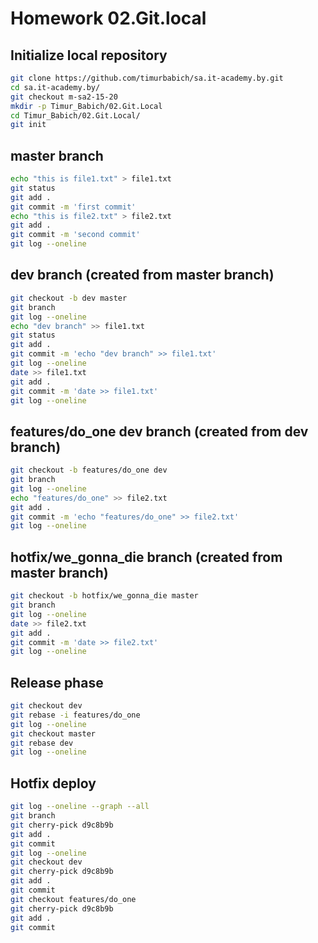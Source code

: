 # Homework 02.Git.local
 
## Initialize local repository

``` bash
git clone https://github.com/timurbabich/sa.it-academy.by.git
cd sa.it-academy.by/
git checkout m-sa2-15-20
mkdir -p Timur_Babich/02.Git.Local
cd Timur_Babich/02.Git.Local/
git init
```

## master branch
```bash
echo "this is file1.txt" > file1.txt
git status
git add .
git commit -m 'first commit'
echo "this is file2.txt" > file2.txt
git add .
git commit -m 'second commit'
git log --oneline
```

## dev branch (created from master branch)

```bash
git checkout -b dev master
git branch
git log --oneline
echo "dev branch" >> file1.txt
git status
git add .
git commit -m 'echo "dev branch" >> file1.txt'
git log --oneline
date >> file1.txt
git add .
git commit -m 'date >> file1.txt'
git log --oneline
```

## features/do_one dev branch (created from dev branch)

```bash
git checkout -b features/do_one dev
git branch
git log --oneline
echo "features/do_one" >> file2.txt
git add .
git commit -m 'echo "features/do_one" >> file2.txt'
git log --oneline
```

## hotfix/we_gonna_die branch (created from master branch)

```bash
git checkout -b hotfix/we_gonna_die master
git branch
git log --oneline
date >> file2.txt
git add .
git commit -m 'date >> file2.txt'
git log --oneline
```

## Release phase

```bash
git checkout dev
git rebase -i features/do_one
git log --oneline
git checkout master
git rebase dev
git log --oneline
```

## Hotfix deploy

```bash
git log --oneline --graph --all
git branch
git cherry-pick d9c8b9b
git add .
git commit
git log --oneline
git checkout dev
git cherry-pick d9c8b9b
git add .
git commit
git checkout features/do_one
git cherry-pick d9c8b9b
git add .
git commit
```
